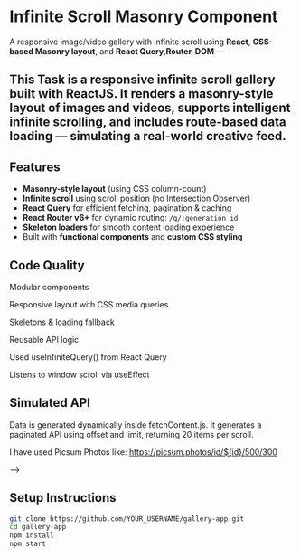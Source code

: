 #  Infinite Scroll Masonry Component

A responsive image/video gallery with infinite scroll using **React**, **CSS-based Masonry layout**, and **React Query,Router-DOM** —

This Task is a responsive infinite scroll gallery built with ReactJS. It renders a masonry-style layout of images and videos, supports intelligent infinite scrolling, and includes route-based data loading — simulating a real-world creative feed.
---

##  Features

-  **Masonry-style layout** (using CSS column-count)
-  **Infinite scroll** using scroll position (no Intersection Observer)
- **React Query** for efficient fetching, pagination & caching
- **React Router v6+** for dynamic routing: `/g/:generation_id`
- **Skeleton loaders** for smooth content loading experience
-  Built with **functional components** and **custom CSS styling**

##  Code Quality
Modular components

Responsive layout with CSS media queries

Skeletons & loading fallback

Reusable API logic

Used useInfiniteQuery() from React Query

Listens to window scroll via useEffect

##  Simulated API
Data is generated dynamically inside fetchContent.js. It generates a paginated API using offset and limit, returning 20 items per scroll.

I have used Picsum Photos like:
https://picsum.photos/id/${id}/500/300

-->

  ##  Setup Instructions

```bash
git clone https://github.com/YOUR_USERNAME/gallery-app.git
cd gallery-app
npm install
npm start
